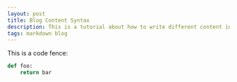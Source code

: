 ```yaml
---
layout: post
title: Blog Content Syntax
description: This is a tutorial about how to write different content in this blogs.
tags: markdown blog 
---
```


This is a code fence:

```python
def foo:
    return bar
```

